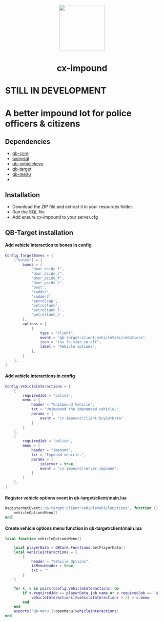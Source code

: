 <div align="center">
    <img width="150" height="150" src="https://i.ibb.co/XzZZrBg/pc-logo-modified.png">
</div>

<h1 align="center">cx-impound</h1>

# STILL IN DEVELOPMENT

# A better impound lot for police officers & citizens

## Dependencies
* [qb-core](https://github.com/qbcore-framework/qb-core)
* [oxmysql](https://github.com/overextended/oxmysql/releases/tag/v1.9.3)
* [qb-vehiclekeys](https://github.com/qbcore-framework/qb-vehiclekeys)
* [qb-target](https://github.com/qbcore-framework/qb-target)
* [qb-menu](https://github.com/qbcore-framework/qb-menu)
* 

## Installation
* Download the ZIP file and extract it in your resources folder.
* Run the SQL file
* Add ensure cx-impound to your server.cfg

## QB-Target installation
#### Add vehicle interaction to bones in config
````lua
Config.TargetBones = {
    ["bones"] = {
        bones = {
            "door_dside_f",
            "door_dside_r",
            "door_pside_f",
            "door_pside_r",
            'boot',
            'rudder',
            'rudder2',
            'petrolcap',
            'petroltank',
            'petroltank_l',
            'petroltank_r',
        },
        options = {
            {
                type = "client",
                event = "qb-target:client:vehicleVehicleOptions",
                icon = "fas fa-sign-in-alt",
                label = "Vehicle options",
            },
        }
    },
}
````
#### Add vehicle interactions in config
````lua
Config.VehicleInteractions = {
    {
        requiredJob = "police",
        menu = {
            header = "Unimpound Vehicle",
            txt = "Unimpound the impounded vehicle.",
            params = {
                event = "cx-impound:client:buyOutData"
            }
        }
    },
    {
        requiredJob = "police",
        menu = {
            header = "Impound",
            txt = "Impound vehicle.",
            params = {
                isServer = true,
                event = "cx-impound:server:impound",
            }
        }
    },
}
````
#### Register vehicle options event in qb-target/client/main.lua
````lua
RegisterNetEvent('qb-target:client:vehicleVehicleOptions', function ()
    vehicleOptionsMenu()
end)
````

#### Create vehicle options menu function in qb-target/client/main.lua
````lua
local function vehicleOptionsMenu()

    local playerData = QBCore.Functions.GetPlayerData()
    local vehicleInteractions = {
        {
            header = "Vehicle Options",
            isMenuHeader = true,
            txt = ""
        }
    }

    for k, v in pairs(Config.VehicleInteractions) do
        if v.requiredJob == playerData.job.name or v.requiredJob == 'all' then
			vehicleInteractions[#vehicleInteractions + 1] = v.menu
        end
    end
    exports['qb-menu']:openMenu(vehicleInteractions)
end
````